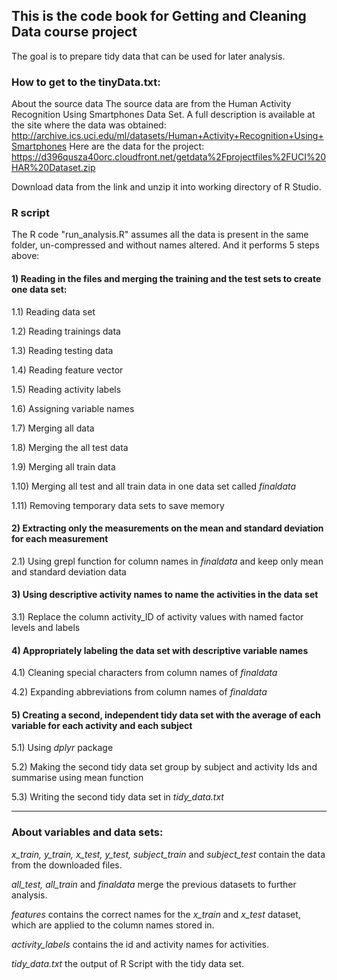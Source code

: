 ## This is the code book for Getting and Cleaning Data course project 

The goal is to prepare tidy data that can be used for later analysis. 


### How to get to the tinyData.txt:

About the source data
The source data are from the Human Activity Recognition Using Smartphones Data Set. 
A full description is available at the site where the data was obtained: 
http://archive.ics.uci.edu/ml/datasets/Human+Activity+Recognition+Using+Smartphones 
Here are the data for the project: https://d396qusza40orc.cloudfront.net/getdata%2Fprojectfiles%2FUCI%20HAR%20Dataset.zip

Download data from the link and unzip it into working directory of R Studio.


### R script
The R code "run_analysis.R" assumes all the data is present in the same folder, un-compressed and without names altered.
And it performs 5 steps above:


#### 1) Reading in the files and merging the training and the test sets to create one data set:

1.1) Reading data set

1.2) Reading trainings data

1.3) Reading testing data

1.4) Reading feature vector

1.5) Reading activity labels

1.6) Assigning variable names

1.7) Merging all data

1.8) Merging the all test data

1.9) Merging all train data

1.10) Merging all test and all train data in one data set called *finaldata*

1.11) Removing temporary data sets to save memory



#### 2) Extracting only the measurements on the mean and standard deviation for each measurement
2.1) Using grepl function for column names in *finaldata* and keep only mean and standard deviation data



#### 3) Using descriptive activity names to name the activities in the data set
3.1) Replace the column activity_ID of activity values with named factor levels and labels



#### 4) Appropriately labeling the data set with descriptive variable names
4.1) Cleaning special characters from column names of *finaldata*

4.2) Expanding abbreviations from column names of *finaldata*



#### 5) Creating a second, independent tidy data set with the average of each variable for each activity and each subject
5.1) Using *dplyr* package

5.2) Making the second tidy data set group by subject and activity Ids and summarise using mean function

5.3) Writing the second tidy data set in *tidy_data.txt*

----------------------

### About variables and data sets:
*x_train, y_train, x_test, y_test, subject_train* and *subject_test* contain the data from the downloaded files.

*all_test, all_train* and *finaldata* merge the previous datasets to further analysis.

*features* contains the correct names for the *x_train* and *x_test* dataset, which are applied to the column names stored in.

*activity_labels* contains the id and activity names for activities.

*tidy_data.txt* the output of R Script with the tidy data set.
